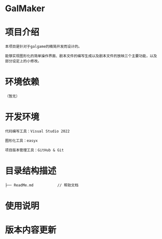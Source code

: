# GalMaker
# 项目介绍
    本项目是针对于galgame的精简开发而设计的。
 
    能够实现图形化的简单操作界面、剧本文件的编写生成以及剧本文件的放映三个主要功能，以及部分设定上的小修改。
 
# 环境依赖
    （暂无）

# 开发环境
    代码编写工具：Visual Studio 2022
    
    图形化工具：easyx
    
    项目版本管理工具：GitHub & Git
    
# 目录结构描述
    ├── ReadMe.md           // 帮助文档
    
  
 
# 使用说明
 
 
# 版本内容更新

 
